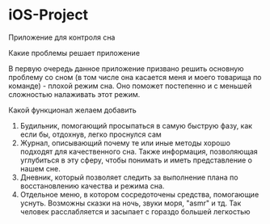 # iOS-Project

Приложение для контроля сна

Какие проблемы решает приложение

В первую очередь данное приложение призвано решить основную проблему со сном (в том числе она касается меня и моего товарища по команде) - плохой режим сна. Оно поможет постепенно и с меньшей сложностью налаживать этот режим.

Какой функционал желаем добавить

1. Будильник, помогающий просыпаться в самую быструю фазу, как если бы, отдохнув, легко проснулся сам
2. Журнал, описывающий почему те или иные методы хорошо подходят для качественного сна. Также информация, позволяющая углубиться в эту сферу, чтобы понимать и иметь представление о нашем сне.
3. Дневник, который позволяет следить за выполнение плана по восстановлению качества и режима сна.
4. Отдельное меню, в котором сосредоточены средства, помогающие уснуть. Возможны сказки на ночь, звуки моря, "asmr" и тд. Так человек расслабляется и засыпает с гораздо большей легкостью
